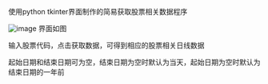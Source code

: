 
使用python tkinter界面制作的简易获取股票相关数据程序

![image](https://user-images.githubusercontent.com/106377960/170676383-9c043692-8295-4ebf-80bf-3a5a77285557.png)
界面如图

输入股票代码，点击获取数据，可得到相应的股票相关日线数据

起始日期和结束日期可为空，结束日期为空时默认为当天，起始日期为空时默认为结束日期的一年前
